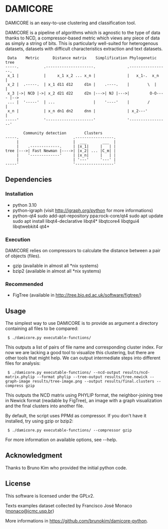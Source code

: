 # DAMICORE

  DAMICORE is an easy-to-use clustering and classification tool.

  DAMICORE is a pipeline of algorithms which is agnostic to the type of data
thanks to NCD, a compressor-based metric which views any piece of data as
simply a string of bits. This is particularly well-suited for heterogenous
datasets, datasets with difficult characteristics extraction and text datasets.

     Data    Metric      Distance matrix    Simplification Phylogenetic tree
    -----.           .---------------------.              .-----------------.
     x_1 |           |     x_1 x_2 ... x_n |              |   x_1-.  x_n    |
     x_2 |  .-----.  | x_1 d11 d12     d1n |    .----.    |        \  |     |
     x_3 |->| NCD |->| x_2 d21 d22     d2n |--->| NJ |--->|         O-O---- |-->
     ... |  '-----'  | ...                 |    '----'    |        /        |
     x_n |           | x_n dn1 dn2     dnn |              | x_2---'         |
    -----'           '---------------------'              '-----------------'
   
            Community detection        Clusters
    -----.                        .-----------------.
         |                        |  ___       ___  |
         |    .-------------.     | |x_1|     |   | |
    tree |--->| Fast Newman |---->| |x_2| ... |C_m| |
         |    '-------------'     | |x_n|     |   | |
         |                        | '---'     '---' |
    -----'                        '-----------------'


## Dependencies

### Installation
* python 3.10
* python-igraph (visit http://igraph.org/python for more informations)
* python-qt4
     sudo add-apt-repository ppa:rock-core/qt4
     sudo apt update
     sudo apt install libqt4-declarative libqt4* libqtcore4 libqtgui4 libqtwebkit4 qt4*

### Execution

  DAMICORE relies on compressors to calculate the distance between a pair of objects (files).

* gzip (available in almost all \*nix systems)
* bzip2 (available in almost all \*nix systems)

### Recommended

* FigTree (available in http://tree.bio.ed.ac.uk/software/figtree/)

## Usage

The simplest way to use DAMICORE is to provide as argument a directory
containing all files to be compared:

     $ ./damicore.py executable-functions/

This outputs a list of pairs of file name and corresponding cluster index.
For now we are lacking a good tool to visualize this clustering, but there are
other tools that might help. We can output intermediate steps into different
files for analysis:

     $ ./damicore.py executable-functions/ --ncd-output results/ncd-matrix.phylip --format phylip --tree-output results/tree.newick --graph-image results/tree-image.png --output results/final.clusters --compress gzip

This outputs the NCD matrix using PHYLIP format, the neighbor-joining tree in
Newick format (readable by FigTree), an image with a graph visualization and
the final clusters into another file.

By default, the script uses PPMd as compressor. If you don't have it installed,
try using gzip or bzip2:

     $ ./damicore.py executable-functions/ --compressor gzip

For more information on available options, see --help.

## Acknowledgment

Thanks to Bruno Kim who provided the initial python code.

## License

This software is licensed under the GPLv2.

Texts examples dataset collected by Francisco José Monaco (monaco@icmc.usp.br)

More informations in https://github.com/brunokim/damicore-python.
